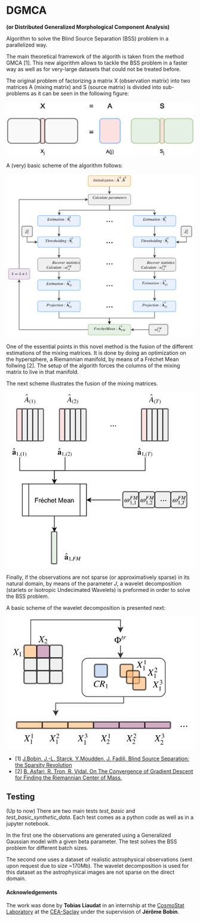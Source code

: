 # DGMCA
**(or Distributed Generalized Morphological Component Analysis)**

Algorithm to solve the Blind Source Separation (BSS) problem in a parallelized way.

The main theoretical framework of the algorith is taken from the method GMCA [1]. This new algorithm allows to tackle the BSS problem in a faster way as well as for very-large datasets that could not be treated before. 

The original problem of factorizing a matrix X (observation matrix) into two matrices A (mixing matrix) and S (source matrix) is divided into sub-problems as it can be seen in the following figure:

<p align="center">
  <img src="./Fig/v1.png?raw=true" width="500" title="hover text">
</p>

A (very) basic scheme of the algorithm follows:

<p align="center">
  <img src="./Fig/dgmca2_schema.png?raw=true" width="500" title="hover text">
</p>

One of the essential points in this novel method is the fusion of the different estimations of the mixing matrices. It is done by doing an optimization on the hypersphere, a Riemannian manifold, by means of a Fréchet Mean follwing [2]. The setup of the algorith forces the columns of the mixing matrix to live in that manifold. 

The next scheme illustrates the fusion of the mixing matrices.

<p align="center">
  <img src="./Fig/ill_frechetmean.png?raw=true" width="500" title="hover text">
</p>

Finally, if the observations are not sparse (or approximatively sparse) in its natural domain, by means of the parameter *J*, a wavelet decomposition (starlets or Isotropic Undecimated Wavelets) is preformed in order to solve the BSS problem.

A basic scheme of the wavelet decomposition is presented next:

<p align="center">
  <img src="./Fig/transform_decomp.png?raw=true" width="500" title="hover text">
</p>


* [1] [J.Bobin, J.-L. Starck, Y.Moudden, J. Fadili, Blind Source Separation: the Sparsity Revolution](http://jbobin.cosmostat.org/docs/aiep08.pdf)
* [2] [B. Asfari, R. Tron, R. Vidal. On The Convergence of Gradient Descent for Finding the Riemannian Center of Mass.](https://arxiv.org/pdf/1201.0925.pdf)


## Testing

(Up to now) There are two main tests *test_basic* and *test_basic_synthetic_data*. Each test comes as a python code as well as in a jupyter notebook.

In the first one the observations are generated using a Generalized Gaussian model with a given beta parameter. The test solves the BSS problem for different batch sizes.

The second one uses a dataset of realistic astrophysical observations (sent upon request due to size ~170Mb). The wavelet decomposition is used for this dataset as the astrophysical images are not sparse on the direct domain.


#### Acknowledgements
The work was done by **Tobias Liaudat** in an internship at the [CosmoStat Laboratory](http://www.cosmostat.org/) at the [CEA-Saclay](http://www.cea.fr/) under the supervision of **Jérôme Bobin**.
